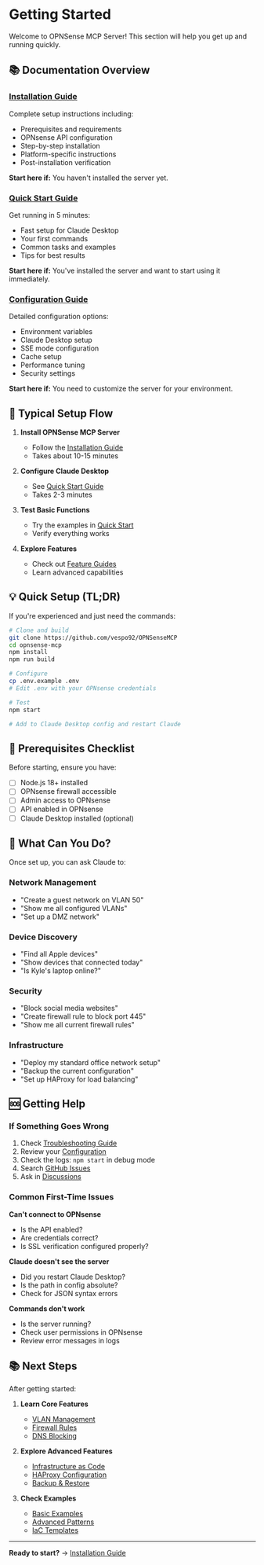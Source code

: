 # Getting Started

Welcome to OPNSense MCP Server! This section will help you get up and running quickly.

## 📚 Documentation Overview

### [Installation Guide](installation.md)
Complete setup instructions including:
- Prerequisites and requirements
- OPNsense API configuration
- Step-by-step installation
- Platform-specific instructions
- Post-installation verification

**Start here if:** You haven't installed the server yet.

### [Quick Start Guide](quickstart.md)
Get running in 5 minutes:
- Fast setup for Claude Desktop
- Your first commands
- Common tasks and examples
- Tips for best results

**Start here if:** You've installed the server and want to start using it immediately.

### [Configuration Guide](configuration.md)
Detailed configuration options:
- Environment variables
- Claude Desktop setup
- SSE mode configuration
- Cache setup
- Performance tuning
- Security settings

**Start here if:** You need to customize the server for your environment.

## 🚀 Typical Setup Flow

1. **Install OPNSense MCP Server**
   - Follow the [Installation Guide](installation.md)
   - Takes about 10-15 minutes

2. **Configure Claude Desktop**
   - See [Quick Start Guide](quickstart.md#step-2-configure-claude-desktop)
   - Takes 2-3 minutes

3. **Test Basic Functions**
   - Try the examples in [Quick Start](quickstart.md#step-4-test-it-out)
   - Verify everything works

4. **Explore Features**
   - Check out [Feature Guides](../guides/)
   - Learn advanced capabilities

## 💡 Quick Setup (TL;DR)

If you're experienced and just need the commands:

```bash
# Clone and build
git clone https://github.com/vespo92/OPNSenseMCP
cd opnsense-mcp
npm install
npm run build

# Configure
cp .env.example .env
# Edit .env with your OPNsense credentials

# Test
npm start

# Add to Claude Desktop config and restart Claude
```

## 🔧 Prerequisites Checklist

Before starting, ensure you have:

- [ ] Node.js 18+ installed
- [ ] OPNsense firewall accessible
- [ ] Admin access to OPNsense
- [ ] API enabled in OPNsense
- [ ] Claude Desktop installed (optional)

## 📖 What Can You Do?

Once set up, you can ask Claude to:

### Network Management
- "Create a guest network on VLAN 50"
- "Show me all configured VLANs"
- "Set up a DMZ network"

### Device Discovery
- "Find all Apple devices"
- "Show devices that connected today"
- "Is Kyle's laptop online?"

### Security
- "Block social media websites"
- "Create firewall rule to block port 445"
- "Show me all current firewall rules"

### Infrastructure
- "Deploy my standard office network setup"
- "Backup the current configuration"
- "Set up HAProxy for load balancing"

## 🆘 Getting Help

### If Something Goes Wrong

1. Check [Troubleshooting Guide](../troubleshooting/common-issues.md)
2. Review your [Configuration](configuration.md)
3. Check the logs: `npm start` in debug mode
4. Search [GitHub Issues](https://github.com/vespo92/OPNSenseMCP/issues)
5. Ask in [Discussions](https://github.com/vespo92/OPNSenseMCP/discussions)

### Common First-Time Issues

**Can't connect to OPNsense**
- Is the API enabled?
- Are credentials correct?
- Is SSL verification configured properly?

**Claude doesn't see the server**
- Did you restart Claude Desktop?
- Is the path in config absolute?
- Check for JSON syntax errors

**Commands don't work**
- Is the server running?
- Check user permissions in OPNsense
- Review error messages in logs

## 📚 Next Steps

After getting started:

1. **Learn Core Features**
   - [VLAN Management](../guides/vlan-management.md)
   - [Firewall Rules](../guides/firewall-rules.md)
   - [DNS Blocking](../guides/dns-blocking.md)

2. **Explore Advanced Features**
   - [Infrastructure as Code](../iac/overview.md)
   - [HAProxy Configuration](../guides/haproxy.md)
   - [Backup & Restore](../guides/backup-restore.md)

3. **Check Examples**
   - [Basic Examples](../../examples/basic/)
   - [Advanced Patterns](../../examples/patterns/)
   - [IaC Templates](../iac/examples/)

---

**Ready to start?** → [Installation Guide](installation.md)